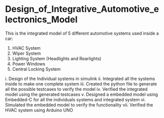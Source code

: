 # Design_of_Integrative_Automotive_electronics_Model

This is the integrated model of 5 different automotive systems used inside a car:
1. HVAC System
2. Wiper System
3. Lighting System (Headlights and Rearlights)
4. Power Windows
5. Central Locking System

i.   Design of the Individual systems in simulink
ii.  Integrated all the systems inside to make one complete system
iii. Created the python file to generate all the possible testcases to verify the model
iv.  Verified the integrated model using the generated testcases
v.   Designed a embedded model using Embedded-C for all the individuals systems and integrated system
vi.  Simulated the embedded model to verify the functionality
vii. Verified the HVAC system using Arduino UNO

